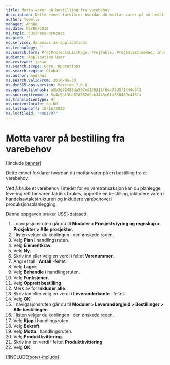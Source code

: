 ```yaml
---
title: Motta varer på bestilling fra varebehov
description: Dette emnet forklarer hvordan du mottar varer på en bestilling fra et varebehov.
author: Yowelle
manager: AnnBe
ms.date: 08/06/2019
ms.topic: business-process
ms.prod: ''
ms.service: dynamics-ax-applications
ms.technology: ''
ms.search.form: ProjProjectsListPage, ProjTable, ProjSalesItemReq, InventItemIdLookupSimple, PurchCreateFromSalesOrder, VendAccountItemLookup, PurchTable, PurchEditLines
audience: Application User
ms.reviewer: josaw
ms.search.scope: Core, Operations
ms.search.region: Global
ms.author: andchoi
ms.search.validFrom: 2016-06-30
ms.dyn365.ops.version: Version 7.0.0
ms.openlocfilehash: a5b3622458da957ed150311f6ea75d5f1444d5f1
ms.sourcegitcommit: 5c4c9bf3ba018562d6cb3443c01d550489c415fa
ms.translationtype: HT
ms.contentlocale: nb-NO
ms.lasthandoff: 10/16/2020
ms.locfileid: "4081787"
---
```

# <a name="receive-items-on-purchase-order-from-item-requirement"></a>Motta varer på bestilling fra varebehov

[!include [banner](../../includes/banner.md)]

Dette emnet forklarer hvordan du mottar varer på en bestilling fra et varebehov.

Ved å bruke et varebehov i stedet for en varetransaksjon kan du planlegge levering rett før varen faktisk brukes, opprette en bestilling, inkludere varen i handelsavtalestrukturen og inkludere varebehovet i produksjonsplanlegging. 

Denne oppgaven bruker USSI-datasett.

1. I navigasjonsruten går du til **Moduler > Prosjektstyring og regnskap > Prosjekter > Alle prosjekter**.
2. I listen velger du koblingen i den ønskede raden.
3. Velg **Plan** i handlingsruten.
4. Velg **Elementkrav**.
5. Velg **Ny**.
6. Skriv inn eller velg en verdi i feltet **Varenummer**.
7. Angi et tall i **Antall** -feltet.
8. Velg **Lagre**.
9. Velg **Behandle** i handlingsruten.
10. Velg **Funksjoner**.
11. Velg **Opprett bestilling**.
12. Merk av for **Inkluder alle**.
13. Skriv inn eller velg en verdi i **Leverandørkonto** -feltet.
14. Velg **OK**.
15. I navigasjonsruten går du til **Moduler > Leverandørgjeld > Bestillinger > Alle bestillinger**.
16. I listen velger du koblingen i den ønskede raden.
17. Velg **Kjøp** i handlingsruten.
18. Velg **Bekreft**.
19. Velg **Motta** i handlingsruten.
20. Velg **Produktkvittering**.
21. Skriv inn en verdi i feltet **Produktkvittering**.
22. Velg **OK**.



[!INCLUDE[footer-include](../../includes/footer-banner.md)]